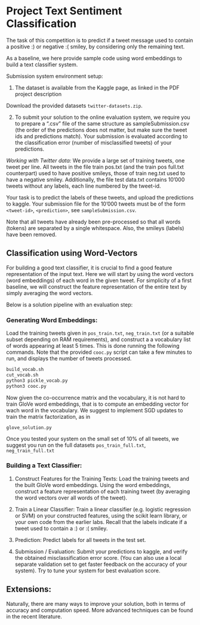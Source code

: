 # Project Text Sentiment Classification

The task of this competition is to predict if a tweet message used to contain a positive :) or negative :( smiley, by considering only the remaining text.

As a baseline, we here provide sample code using word embeddings to build a text classifier system.

Submission system environment setup:

1. The dataset is available from the Kaggle page, as linked in the PDF project description

 Download the provided datasets `twitter-datasets.zip`.

2. To submit your solution to the online evaluation system, we require you to prepare a “.csv” file of the same structure as sampleSubmission.csv (the order of the predictions does not matter, but make sure the tweet ids and predictions match). Your submission is evaluated according to the classification error (number of misclassified tweets) of your predictions.

*Working with Twitter data:* We provide a large set of training tweets, one tweet per line. All tweets in the file train pos.txt (and the train pos full.txt counterpart) used to have positive smileys, those of train neg.txt used to have a negative smiley. Additionally, the file test data.txt contains 10’000 tweets without any labels, each line numbered by the tweet-id.

Your task is to predict the labels of these tweets, and upload the predictions to kaggle. Your submission file for the 10’000 tweets must be of the form `<tweet-id>`, `<prediction>`, see `sampleSubmission.csv`.

Note that all tweets have already been pre-processed so that all words (tokens) are separated by a single whitespace. Also, the smileys (labels) have been removed.

## Classification using Word-Vectors

For building a good text classifier, it is crucial to find a good feature representation of the input text. Here we will start by using the word vectors (word embeddings) of each word in the given tweet. For simplicity of a first baseline, we will construct the feature representation of the entire text by simply averaging the word vectors.

Below is a solution pipeline with an evaluation step:

### Generating Word Embeddings: 

Load the training tweets given in `pos_train.txt`, `neg_train.txt` (or a suitable subset depending on RAM requirements), and construct a a vocabulary list of words appearing at least 5 times. This is done running the following commands. Note that the provided `cooc.py` script can take a few minutes to run, and displays the number of tweets processed.

```bash
build_vocab.sh
cut_vocab.sh
python3 pickle_vocab.py
python3 cooc.py
```


Now given the co-occurrence matrix and the vocabulary, it is not hard to train GloVe word embeddings, that is to compute an embedding vector for wach word in the vocabulary. We suggest to implement SGD updates to train the matrix factorization, as in

```glove_solution.py```

Once you tested your system on the small set of 10% of all tweets, we suggest you run on the full datasets `pos_train_full.txt`, `neg_train_full.txt`

### Building a Text Classifier:

1. Construct Features for the Training Texts: Load the training tweets and the built GloVe word embeddings. Using the word embeddings, construct a feature representation of each training tweet (by averaging the word vectors over all words of the tweet).

2. Train a Linear Classifier: Train a linear classifier (e.g. logistic regression or SVM) on your constructed features, using the scikit learn library, or your own code from the earlier labs. Recall that the labels indicate if a tweet used to contain a :) or :( smiley.

3. Prediction: Predict labels for all tweets in the test set.

4. Submission / Evaluation: Submit your predictions to kaggle, and verify the obtained misclassification error score. (You can also use a local separate validation set to get faster feedback on the accuracy of your system). Try to tune your system for best evaluation score.

## Extensions:
Naturally, there are many ways to improve your solution, both in terms of accuracy and computation speed. More advanced techniques can be found in the recent literature.
